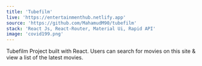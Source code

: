 ```yaml
---
title: 'Tubefilm'
live: 'https://entertainmenthub.netlify.app'
source: 'https://github.com/MahamudM90/tubefilm'
stack: 'React Js, React-Router, Material Ui, Rapid API'
image: 'covid199.png'
---
```


Tubefilm Project built with React. Users can search for movies on this site & view a list of the latest movies.
